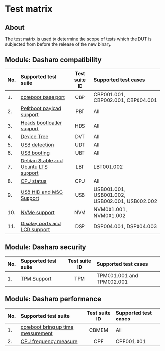 # Test matrix

## About

The test matrix is used to determine the scope of tests which the DUT is
subjected from before the release of the new binary.

## Module: Dasharo compatibility

| No.  | Supported test suite                              | Test suite ID | Supported test cases                 |
|:-----|:--------------------------------------------------|:-------------:|:-------------------------------------|
| 1.   | [coreboot base port][CBP]                         | CBP           | CBP001.001, CBP002.001, CBP004.001   |
| 2.   | [Petitboot payload support][PBT]                  | PBT           | All                                  |
| 3.   | [Heads bootloader support][HDS]                   | HDS           | All                                  |
| 4.   | [Device Tree][DVT]                                | DVT           | All                                  |
| 5.   | [USB detection][UDT]                              | UDT           | All                                  |
| 6.   | [USB booting][UBT]                                | UBT           | All                                  |
| 7.   | [Debian Stable and Ubuntu LTS support][LBT]       | LBT           | LBT001.002                           |
| 8.   | [CPU status][CPU]                                 | CPU           | All                                  |
| 9.   | [USB HID and MSC Support][USB]                    | USB           | USB001.001, USB001.002, USB002.001, USB002.002 |
| 10.  | [NVMe support][NVM]                               | NVM           | NVM001.001, NVM001.002               |
| 11.  | [Display ports and LCD support][DSP]              | DSP           | DSP004.001, DSP004.003               |

[CBP]: ../../unified-test-documentation/dasharo-compatibility/100-coreboot-base-port.md
[PBT]: ../../unified-test-documentation/dasharo-compatibility/31V-petitboot-payload-support.md
[HDS]: ../../unified-test-documentation/dasharo-compatibility/31U-heads-bootloader-support.md
[DVT]: ../../unified-test-documentation/dasharo-compatibility/31W-device-tree.md
[UDT]: ../../unified-test-documentation/dasharo-compatibility/31O-usb-detect.md
[UBT]: ../../unified-test-documentation/dasharo-compatibility/31N-usb-boot.md
[LBT]: ../../unified-test-documentation/dasharo-compatibility/308-debian-stable-and-ubuntu-lts-support.md
[CPU]: ../../unified-test-documentation/dasharo-compatibility/31T-cpu-status.md
[USB]: ../../unified-test-documentation/dasharo-compatibility/306-usb-hid-and-msc-support/
[NVM]: ../../unified-test-documentation/dasharo-compatibility/312-nvme-support/
[DSP]: ../../unified-test-documentation/dasharo-compatibility/31E-display-ports-and-lcd/

## Module: Dasharo security

| No.  | Supported test suite                         | Test suite ID | Supported test cases                 |
|:-----|:---------------------------------------------|:-------------:|:-------------------------------------|
| 1.   | [TPM Support][TPM]                           | TPM           | TPM001.001 and TPM002.001            |

[TPM]: ../../unified-test-documentation/dasharo-security/200-tpm-support.md

## Module: Dasharo performance

| No.  | Supported test suite                              | Test suite ID | Supported test cases                 |
|:-----|:--------------------------------------------------|:-------------:|:-------------------------------------|
| 1.   | [coreboot bring up time measurement][CBMEM]       | CBMEM         | All                                  |
| 2.   | [CPU frequency measure][CPF]                      | CPF           | CPF001.001                           |

[CBMEM]: ../../unified-test-documentation/dasharo-performance/400-coreboot-boot-measure.md
[CPF]: ../../unified-test-documentation/dasharo-performance/402-cpu-frequency.md
